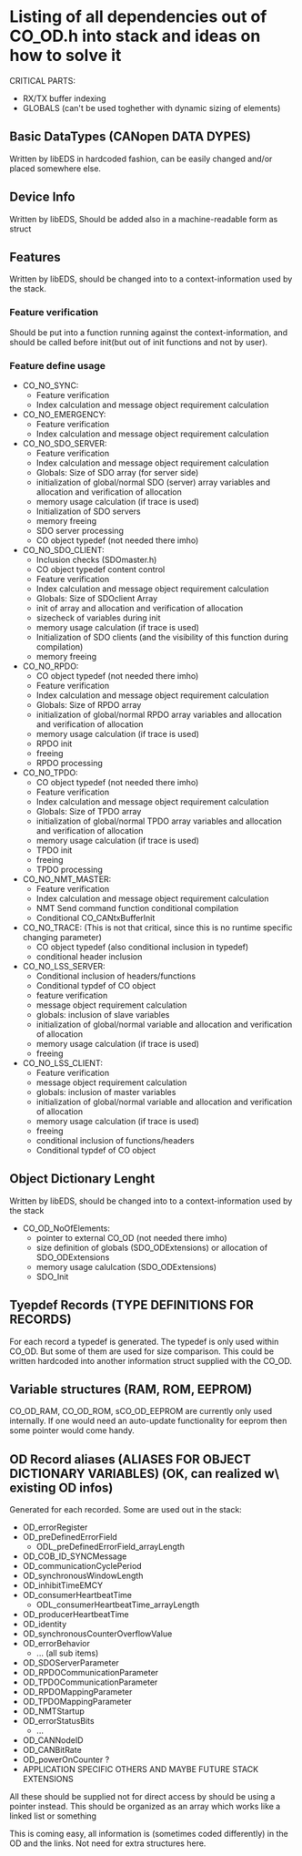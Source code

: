 # Listing of all dependencies out of CO_OD.h into stack and ideas on how to solve it

CRITICAL PARTS:
+ RX/TX buffer indexing
+ GLOBALS (can't be used toghether with dynamic sizing of elements)

## Basic DataTypes (CANopen DATA DYPES)
Written by libEDS in hardcoded fashion, can be easily changed and/or placed somewhere else.

## Device Info
Written by libEDS, Should be added also in a machine-readable form as struct

## Features
Written by libEDS, should be changed into to a context-information used by the stack.

### Feature verification
Should be put into a function running against the context-information, and should be called 
before init(but out of init functions and not by user).

### Feature define usage
+ CO_NO_SYNC: 
  + Feature verification
  + Index calculation and message object requirement calculation
+ CO_NO_EMERGENCY:
  + Feature verification
  + Index calculation and message object requirement calculation
+ CO_NO_SDO_SERVER:
  + Feature verification
  + Index calculation and message object requirement calculation
  + Globals: Size of SDO array (for server side)
  + initialization of global/normal SDO (server) array variables and allocation and verification of allocation
  + memory usage calculation (if trace is used)
  + Initialization of SDO servers
  + memory freeing
  + SDO server processing
  + CO object typedef (not needed there imho)
+ CO_NO_SDO_CLIENT:
  + Inclusion checks (SDOmaster.h)
  + CO object typedef content control
  + Feature verification
  + Index calculation and message object requirement calculation
  + Globals: Size of SDOclient Array 
  + init of array and allocation and verification of allocation
  + sizecheck of variables during init
  + memory usage calculation (if trace is used)
  + Initialization of SDO clients (and the visibility of this function during compilation)
  + memory freeing
+ CO_NO_RPDO:
  + CO object typedef (not needed there imho)
  + Feature verification
  + Index calculation and message object requirement calculation
  + Globals: Size of RPDO array
  + initialization of global/normal RPDO array variables and allocation and verification of allocation
  + memory usage calculation (if trace is used)
  + RPDO init
  + freeing
  + RPDO processing
+ CO_NO_TPDO:
  + CO object typedef (not needed there imho)
  + Feature verification
  + Index calculation and message object requirement calculation
  + Globals: Size of TPDO array
  + initialization of global/normal TPDO array variables and allocation and verification of allocation
  + memory usage calculation (if trace is used)
  + TPDO init
  + freeing
  + TPDO processing
+ CO_NO_NMT_MASTER:
  + Feature verification
  + Index calculation and message object requirement calculation
  + NMT Send command function conditional compilation
  + Conditional CO_CANtxBufferInit
+ CO_NO_TRACE: (This is not that critical, since this is no runtime specific changing parameter)
  + CO object typedef (also conditional inclusion in typedef)
  + conditional header inclusion
+ CO_NO_LSS_SERVER:
  + Conditional inclusion of headers/functions
  + Conditional typdef of CO object
  + feature verification
  + message object requirement calculation
  + globals: inclusion of slave variables
  + initialization of global/normal variable and allocation and verification of allocation
  + memory usage calculation (if trace is used)
  + freeing
+ CO_NO_LSS_CLIENT:
  + Feature verification
  + message object requirement calculation
  + globals: inclusion of master variables
  + initialization of global/normal variable and allocation and verification of allocation
  + memory usage calculation (if trace is used)
  + freeing
  + conditional inclusion of functions/headers
  + Conditional typdef of CO object



## Object Dictionary Lenght
Written by libEDS, should be changed into to a context-information used by the stack

+ CO_OD_NoOfElements:
  + pointer to external CO_OD (not needed there imho)
  + size definition of globals (SDO_ODExtensions) or allocation of SDO_ODExtensions
  + memory usage calulcation (SDO_ODExtensions)
  + SDO_Init

## Tyepdef Records (TYPE DEFINITIONS FOR RECORDS)

For each record a typedef is generated. The typedef is only used within CO_OD. 
But some of them are used for size comparison. 
This could be written hardcoded into another information struct supplied with the
CO_OD.

## Variable structures (RAM, ROM, EEPROM)

CO_OD_RAM, CO_OD_ROM, sCO_OD_EEPROM are currently only used internally.
If one would need an auto-update functionality for eeprom then some pointer would come handy.

## OD Record aliases (ALIASES FOR OBJECT DICTIONARY VARIABLES) (OK, can realized w\ existing OD infos)

Generated for each recorded. Some are used out in the stack:
+ OD_errorRegister
+ OD_preDefinedErrorField
  + ODL_preDefinedErrorField_arrayLength
+ OD_COB_ID_SYNCMessage
+ OD_communicationCyclePeriod
+ OD_synchronousWindowLength
+ OD_inhibitTimeEMCY
+ OD_consumerHeartbeatTime
  + ODL_consumerHeartbeatTime_arrayLength
+ OD_producerHeartbeatTime
+ OD_identity
+ OD_synchronousCounterOverflowValue
+ OD_errorBehavior
  + ... (all sub items)
+ OD_SDOServerParameter
+ OD_RPDOCommunicationParameter
+ OD_TPDOCommunicationParameter
+ OD_RPDOMappingParameter
+ OD_TPDOMappingParameter
+ OD_NMTStartup
+ OD_errorStatusBits
  + ...
+ OD_CANNodeID
+ OD_CANBitRate
+ OD_powerOnCounter ?
+ APPLICATION SPECIFIC OTHERS AND MAYBE FUTURE STACK EXTENSIONS

All these should be supplied not for direct access by should be using a pointer instead.
This should be organized as an array which works like a linked list or something

This is coming easy, all information is (sometimes coded differently) in the OD and the links. Not need for extra structures here.
